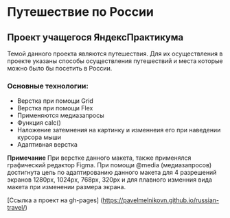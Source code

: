 # Путешествие по России
## Проект учащегося ЯндексПрактикума

Темой данного проекта являются путешествия. Для их осуществления в проекте указаны способы осуществления путешествий и места которые можно было бы посетить в России.

### Основные технологии:
* Верстка при помощи Grid
* Верстка при помощи Flex
* Применяются медиазапросы
* Функция calc()
* Наложение затемнения на картинку и изменнеия его при наведении курсора мыши
* Адаптивная верстка


**Примечание**
При верстке данного макета, также применялся графический редактор Figma.
При помощи @media (медиазапросов) достигнута цель по адаптированию данного макета для 4 разрешений экранов
1280px, 1024px, 768px, 320px и для плавного изменния вида макета при изменении размера экрана.

[Ссылка а проект на gh-pages]  (https://pavelmelnikovn.github.io/russian-travel/)



